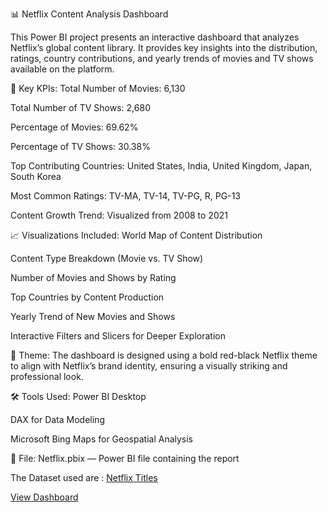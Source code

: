 📊 Netflix Content Analysis Dashboard

This Power BI project presents an interactive dashboard that analyzes Netflix’s global content library. It provides key insights into the distribution, ratings, country contributions, and yearly trends of movies and TV shows available on the platform.

🚀 Key KPIs:
Total Number of Movies: 6,130

Total Number of TV Shows: 2,680

Percentage of Movies: 69.62%

Percentage of TV Shows: 30.38%

Top Contributing Countries: United States, India, United Kingdom, Japan, South Korea

Most Common Ratings: TV-MA, TV-14, TV-PG, R, PG-13

Content Growth Trend: Visualized from 2008 to 2021

📈 Visualizations Included:
World Map of Content Distribution

Content Type Breakdown (Movie vs. TV Show)

Number of Movies and Shows by Rating

Top Countries by Content Production

Yearly Trend of New Movies and Shows

Interactive Filters and Slicers for Deeper Exploration

🎨 Theme:
The dashboard is designed using a bold red-black Netflix theme to align with Netflix’s brand identity, ensuring a visually striking and professional look.

🛠️ Tools Used:
Power BI Desktop

DAX for Data Modeling

Microsoft Bing Maps for Geospatial Analysis

📂 File:
Netflix.pbix — Power BI file containing the report


The Dataset used are :
<a href="https://github.com/samarth2910/Netflix-BI-Dashboard/blob/main/netflix_titles.csv">Netflix Titles</a>



<a href="https://github.com/samarth2910/Netflix-BI-Dashboard/blob/main/Netflix%20Dashboard%20Screesnshot.png">View Dashboard</a>
